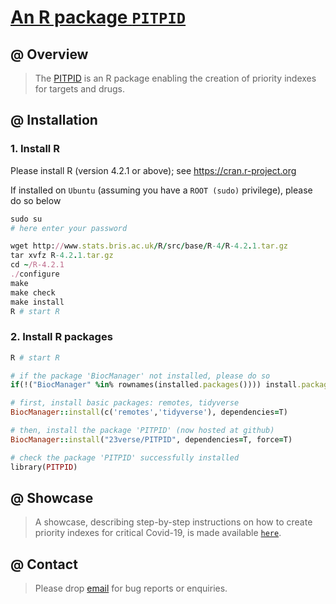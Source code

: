 # [An R package `PITPID`](https://github.com/23verse/PITPID)

## @ Overview

> The [PITPID](http://www.genetictargets.pro/PITPID) is an R package enabling the creation of priority indexes for targets and drugs.


## @ Installation

### 1. Install R

Please install R (version 4.2.1 or above); see https://cran.r-project.org

If installed on `Ubuntu` (assuming you have a `ROOT (sudo)` privilege), please do so below

```ruby
sudo su
# here enter your password

wget http://www.stats.bris.ac.uk/R/src/base/R-4/R-4.2.1.tar.gz
tar xvfz R-4.2.1.tar.gz
cd ~/R-4.2.1
./configure
make
make check
make install
R # start R
```

### 2. Install R packages

```ruby
R # start R

# if the package 'BiocManager' not installed, please do so
if(!("BiocManager" %in% rownames(installed.packages()))) install.packages("BiocManager")

# first, install basic packages: remotes, tidyverse
BiocManager::install(c('remotes','tidyverse'), dependencies=T)

# then, install the package 'PITPID' (now hosted at github)
BiocManager::install("23verse/PITPID", dependencies=T, force=T)

# check the package 'PITPID' successfully installed
library(PITPID)
```


## @ Showcase

> A showcase, describing step-by-step instructions on how to create priority indexes for critical Covid-19, is made available [`here`](http://www.genetictargets.pro/PIC2/showcase).


## @ Contact

> Please drop [email](mailto:fh12355@rjh.com.cn) for bug reports or enquiries.


